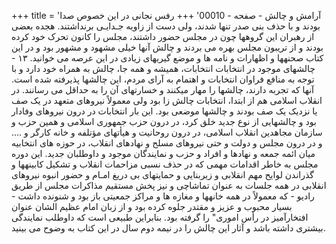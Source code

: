 +++
title = 'آرامش و چالش - صفحه - 00010'
+++
رفس نجانی در این خصوص صدا بودند و با حذف بنی صدر تنها شدند، ولی دست از زاویه جـدایـی برنداشتند. هجده بعضی از رهبران این گروهها چون در مجلس حضور داشتند، مجلس را کانون تحرک خود کرده بودند و از تریبون مجلس بهره می بردند و چالش آنها خیلی مشهود و مشهور بود و در این کتاب صحنهها و اظهارات و نامه ها و موضع گیریهای زیادی در این عرصه می خوانید. ۱۳ - چالشهای موجود در انتخابات انتخابات، همیشه و همه جا، چالش به همراه خود دارد و با توجه به منافع فراوان انتخابات و اهتمام به آرای مردم، این چالشها پذیرفته شده است. آنها که تجربه دارند، چالشها را مهار میکنند و خسارتهای آن را به حداقل می رسانند. در انقلاب اسلامی هم از ابتدا، انتخابات چالش زا بود ولی معمولاً نیروهای متعهد در یک صف یا نزدیک یک صف بودند و چالشها موضعی بود. این بار انتخابات در درون نیروهای وفادار بود و چالشهایی از نوع جدید خلق کرد، در درون حزب جمهوری اسلامی و همین حزب و سازمان مجاهدین انقلاب اسلامی، در درون روحانیت و هیأتهای مؤتلفه و خانه کارگر و .... و در درون مجلس و دولت و حتی نیروهای مسلح و نهادهای انقلاب، در حوزه های انتخابیه میان ائمه جمعه و نهادها و افراد و حزب و نمایندگان موجود و داوطلبان جدید. این دوره مجلس به خاطر اقدامات مهمی که در حذف نسبی مزاحمات انقلاب و تشکیل کابینهها و گذراندن لوایح مهم انقلابی و زیربنایی و حمایتهای بی دریغ امـام و حضور انبوه نیروهای انقلابی در همه جلسات به عنوان تماشاچی و نیز پخش مستقیم مذاکرات مجلس از طریق رادیو - که معمولاً در همه خانهها و مغازه ها و مراکز جمعیتی باز بود و شنونده داشت - بسیار محبوب و عزیز و مقتدر جلوه کرده بود و از زبان امام عظیم الشان عنوان افتخارآميز در رأس اموری" را گرفته بود. بنابراین طبیعی است که داوطلب نمایندگی بیشتری داشته باشد و آثار این چالش را در نیمه دوم سال در این کتاب به وضوح می بینید.